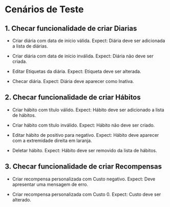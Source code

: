 # Cenários de Teste

## 1. Checar funcionalidade de criar Diarias

- Criar diária com data de início válida.
  Expect: Diária deve ser adicionada a lista de diárias.

- Criar diária com data de início inválida.
  Expect: Diária não deve ser criada.

- Editar Etiquetas da diária.
  Expect: Etiqueta deve ser alterada.

- Checar diária.
  Expect: Diária deve aparecer como Inativa.

## 2. Checar funcionalidade de criar Hábitos

- Criar hábito com título válido.
  Expect: Hábito deve ser adicionado a lista de hábitos.

- Criar hábito com título inválido.
  Expect: Hábito não deve ser criado.

- Editar hábito de positivo para negativo.
  Expect: Hábito deve aparecer com a extremidade direita em laranja.

- Deletar hábito.
  Expect: Hábito deve ser removido da lista de hábitos.

## 3. Checar funcionalidade de criar Recompensas

- Criar recompensa personalizada com Custo negativo.
  Expect: Deve apresentar uma mensagem de erro.

- Criar recompensa personalizada com Custo 0.
  Expect: Custo deve ser alterado.
